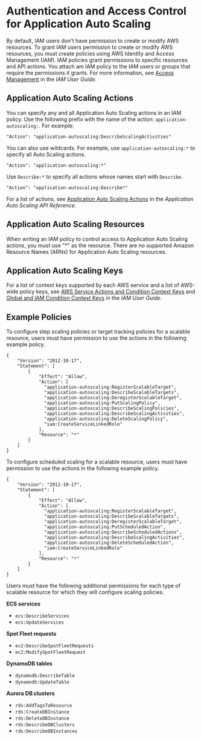 # Authentication and Access Control for Application Auto Scaling<a name="auth-and-access-control"></a>

By default, IAM users don't have permission to create or modify AWS resources\. To grant IAM users permission to create or modify AWS resources, you must create policies using AWS Identity and Access Management \(IAM\)\. IAM policies grant permissions to specific resources and API actions\. You attach am IAM policy to the IAM users or groups that require the permissions it grants\. For more information, see [Access Management](http://docs.aws.amazon.com/IAM/latest/UserGuide/access.html) in the *IAM User Guide*\.

## Application Auto Scaling Actions<a name="application-auto-scaling-actions"></a>

You can specify any and all Application Auto Scaling actions in an IAM policy\. Use the following prefix with the name of the action: `application-autoscaling:`\. For example:

```
"Action": "application-autoscaling:DescribeScalingActivities"
```

You can also use wildcards\. For example, use `application-autoscaling:*` to specify all Auto Scaling actions\.

```
"Action": "application-autoscaling:*"
```

Use `Describe:*` to specify all actions whose names start with `Describe`\.

```
"Action": "application-autoscaling:Describe*"
```

For a list of actions, see [Application Auto Scaling Actions](http://docs.aws.amazon.com/autoscaling/application/APIReference/API_Operations.html) in the *Application Auto Scaling API Reference*\.

## Application Auto Scaling Resources<a name="application-auto-scaling-resources"></a>

When writing an IAM policy to control access to Application Auto Scaling actions, you must use "\*" as the resource\. There are no supported Amazon Resource Names \(ARNs\) for Application Auto Scaling resources\.

## Application Auto Scaling Keys<a name="application-autoscaling-keys"></a>

For a list of context keys supported by each AWS service and a list of AWS\-wide policy keys, see [AWS Service Actions and Condition Context Keys](http://docs.aws.amazon.com/IAM/latest/UserGuide/reference_policies_actionsconditions.html) and [Global and IAM Condition Context Keys](http://docs.aws.amazon.com/IAM/latest/UserGuide/reference_policies_condition-keys.html) in the *IAM User Guide*\.

## Example Policies<a name="application-auto-scaling-example-policies"></a>

To configure step scaling policies or target tracking policies for a scalable resource, users must have permission to use the actions in the following example policy\.

```
{
    "Version": "2012-10-17",
    "Statement": [
        {
            "Effect": "Allow",
            "Action": [
              "application-autoscaling:RegisterScalableTarget",
              "application-autoscaling:DescribeScalableTargets",
              "application-autoscaling:DeregisterScalableTarget",
              "application-autoscaling:PutScalingPolicy",
              "application-autoscaling:DescribeScalingPolicies",
              "application-autoscaling:DescribeScalingActivities",
              "application-autoscaling:DeleteScalingPolicy",
              "iam:CreateServiceLinkedRole"
            ],
            "Resource": "*"
        }
    ]
}
```

To configure scheduled scaling for a scalable resource, users must have permission to use the actions in the following example policy\.

```
{
    "Version": "2012-10-17",
    "Statement": [
        {
            "Effect": "Allow",
            "Action": [
              "application-autoscaling:RegisterScalableTarget",
              "application-autoscaling:DescribeScalableTargets",
              "application-autoscaling:DeregisterScalableTarget",
              "application-autoscaling:PutScheduledAction",
              "application-autoscaling:DescribeScheduledActions",
              "application-autoscaling:DescribeScalingActivities",
              "application-autoscaling:DeleteScheduledAction",
              "iam:CreateServiceLinkedRole"
            ],
            "Resource": "*"
        }
    ]
}
```

Users must have the following additional permissions for each type of scalable resource for which they will configure scaling policies\.

**ECS services**
+ `ecs:DescribeServices`
+ `ecs:UpdateServices`

**Spot Fleet requests**
+ `ec2:DescribeSpotFleetRequests`
+ `ec2:ModifySpotFleetRequest`

**DynamoDB tables**
+ `dynamodb:DescribeTable`
+ `dynamodb:UpdateTable`

**Aurora DB clusters**
+ `rds:AddTagsToResource`
+ `rds:CreateDBInstance`
+ `rds:DeleteDBInstance`
+ `rds:DescribeDBClusters`
+ `rds:DescribeDBInstances`